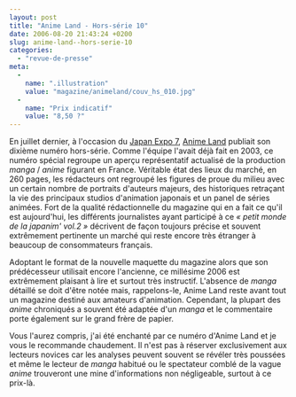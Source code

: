 ```yaml
---
layout: post
title: "Anime Land - Hors-série 10"
date: 2006-08-20 21:43:24 +0200
slug: anime-land--hors-serie-10
categories:
  - "revue-de-presse"
meta:
  -
    name: ".illustration"
    value: "magazine/animeland/couv_hs_010.jpg"
  -
    name: "Prix indicatif"
    value: "8,50 ?"
---
```


En juillet dernier, à l'occasion du [Japan Expo 7](http://www.japan-expo.com), [Anime Land](http://www.animeland.com) publiait son dixième numéro hors-série. Comme l'équipe l'avait déjà fait en 2003, ce numéro spécial regroupe un aperçu représentatif actualisé de la production _manga_ / _anime_ figurant en France. Véritable état des lieux du marché, en 260 pages, les rédacteurs ont regroupé les figures de proue du milieu avec un certain nombre de portraits d'auteurs majeurs, des historiques retraçant la vie des principaux studios d'animation japonais et un panel de séries animées. Fort de la qualité rédactionnelle du magazine qui en a fait ce qu'il est aujourd'hui, les différents journalistes ayant participé à ce _« petit monde de la japanim' vol.2 »_ décrivent de façon toujours précise et souvent extrêmement pertinente un marché qui reste encore très étranger à beaucoup de consommateurs français.

Adoptant le format de la nouvelle maquette du magazine alors que son prédécesseur utilisait encore l'ancienne, ce millésime 2006 est extrêmement plaisant à lire et surtout très instructif. L'absence de _manga_ détaillé se doit d'être notée mais, rappelons-le, Anime Land reste avant tout un magazine destiné aux amateurs d'animation. Cependant, la plupart des _anime_ chroniqués a souvent été adaptée d'un _manga_ et le commentaire porte également sur le grand frère de papier.

Vous l'aurez compris, j'ai été enchanté par ce numéro d'Anime Land et je vous le recommande chaudement. Il n'est pas à réserver exclusivement aux lecteurs novices car les analyses peuvent souvent se révéler très poussées et même le lecteur de _manga_ habitué ou le spectateur comblé de la vague _anime_ trouveront une mine d'informations non négligeable, surtout à ce prix-là.